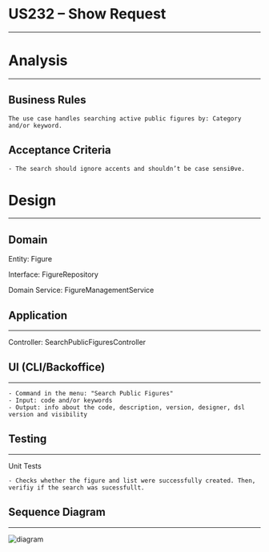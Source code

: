US232 – Show Request
==============================
---
# Analysis

---

## Business Rules

    The use case handles searching active public figures by: Category and/or keyword.

## Acceptance Criteria

    - The search should ignore accents and shouldn’t be case sensiƟve.

# Design

---

## Domain

Entity: Figure

Interface: FigureRepository

Domain Service: FigureManagementService

## Application

---

Controller: SearchPublicFiguresController

## UI (CLI/Backoffice)

---

    - Command in the menu: "Search Public Figures"
    - Input: code and/or keywords
    - Output: info about the code, description, version, designer, dsl version and visibility


## Testing

---
Unit Tests

    - Checks whether the figure and list were successfully created. Then, verifiy if the search was sucessfullt.


## Sequence Diagram

---

![diagram](/docs/us_232/us_232.svg)